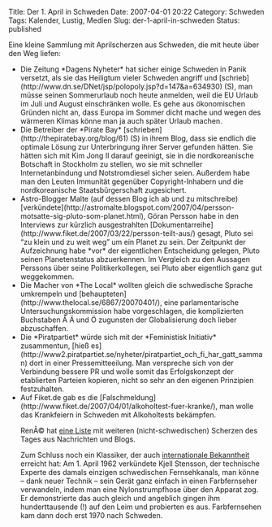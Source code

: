 Title: Der 1. April in Schweden
Date: 2007-04-01 20:22
Category: Schweden
Tags: Kalender, Lustig, Medien
Slug: der-1-april-in-schweden
Status: published

Eine kleine Sammlung mit Aprilscherzen aus Schweden, die mit heute über
den Weg liefen:

<ul>
<li>
Die Zeitung *Dagens Nyheter* hat sicher einige Schweden in Panik
versetzt, als sie das Heiligtum vieler Schweden angriff und
[schrieb](http://www.dn.se/DNet/jsp/polopoly.jsp?d=147&a=634930) (S),
man müsse seinen Sommerurlaub noch heute anmelden, weil die EU Urlaub im
Juli und August einschränken wolle. Es gehe aus ökonomischen Gründen
nicht an, dass Europa im Sommer dicht mache und wegen des wärmeren
Klimas könne man ja auch später Urlaub machen.

</li>
<li>
Die Betreiber der *Pirate Bay*
[schrieben](http://thepiratebay.org/blog/61) (S) in ihrem Blog, dass sie
endlich die optimale Lösung zur Unterbringung ihrer Server gefunden
hätten. Sie hätten sich mit Kim Jong Il darauf geeinigt, sie in die
nordkoreanische Botschaft in Stockholm zu stellen, wo sie mit schneller
Internetanbindung und Notstromdiesel sicher seien. Außerdem habe man den
Leuten Immunität gegenüber Copyright-Inhabern und die nordkoreanische
Staatsbürgerschaft zugesichert.

</li>
<li>
Astro-Blogger Malte (auf dessen Blog ich ab und zu mitschreibe)
[verkündete](http://astromalte.blogspot.com/2007/04/persson-motsatte-sig-pluto-som-planet.html),
Göran Persson habe in den Interviews zur kürzlich ausgestrahlten
[Dokumentarreihe](http://www.fiket.de/2007/03/22/persson-teilt-aus/)
gesagt, Pluto sei “zu klein und zu weit weg” um ein Planet zu sein. Der
Zeitpunkt der Aufzeichnung habe *vor* der eigentlichen Entscheidung
gelegen, Pluto seinen Planetenstatus abzuerkennen. Im Vergleich zu den
Aussagen Perssons über seine Politikerkollegen, sei Pluto aber
eigentlich ganz gut weggekommen.

</li>
<li>
Die Macher von *The Local* wollten gleich die schwedische Sprache
umkrempeln und [behaupteten](http://www.thelocal.se/6867/20070401/),
eine parlamentarische Untersuchungskommission habe vorgeschlagen, die
komplizierten Buchstaben Å Ä und Ö zugunsten der Globalisierung doch
lieber abzuschaffen.

</li>
<li>
Die *Piratpartiet* würde sich mit der *Feministisk Initiativ*
zusammentun, [hieß
es](http://www2.piratpartiet.se/nyheter/piratpartiet_och_fi_har_gatt_samman)
dort in einer Pressemitteeilung. Man verspreche sich von der Verbindung
bessere PR und wolle somit das Erfolgskonzept der etablierten Parteien
kopieren, nicht so sehr an den eigenen Prinzipien festzuhalten.

</li>
<li>
Auf Fiket.de gab es die
[Falschmeldung](http://www.fiket.de/2007/04/01/alkoholtest-fuer-kranke/),
man wolle das Krankfeiern in Schweden mit Alkoholtests bekämpfen.

RenÃ© hat [eine
Liste](http://www.nerdcore.de/wp/2007/04/01/april-april-2007/) mit
weiteren (nicht-schwedischen) Scherzen des Tages aus Nachrichten und
Blogs.

Zum Schluss noch ein Klassiker, der auch [internationale
Bekanntheit](http://www.museumofhoaxes.com/hoax/aprilfool/) erreicht
hat: Am 1. April 1962 verkündete Kjell Stensson, der technische Experte
des damals einzigen schwedischen Fernsehkanals, man könne – dank neuer
Technik – sein Gerät ganz einfach in einen Farbfernseher verwandeln,
indem man eine Nylonstrumpfhose über den Apparat zog. Er demonstrierte
das auch gleich und angeblich gingen ihm hunderttausende (!) auf den
Leim und probierten es aus. Farbfernsehen kam dann doch erst 1970 nach
Schweden.

